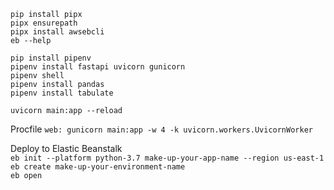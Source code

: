 ```pip install pipx```  
```pipx ensurepath```  
```pipx install awsebcli```  
```eb --help```


```pip install pipenv```  
```pipenv install fastapi uvicorn gunicorn```  
```pipenv shell```  
```pipenv install pandas```  
```pipenv install tabulate```      

```uvicorn main:app --reload```


Procfile ```web: gunicorn main:app -w 4 -k uvicorn.workers.UvicornWorker```

Deploy to Elastic Beanstalk  
```eb init --platform python-3.7 make-up-your-app-name --region us-east-1```  
```eb create make-up-your-environment-name```   
```eb open```


